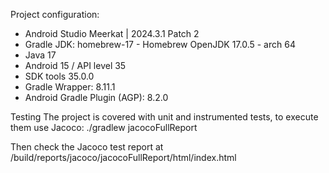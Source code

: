 Project configuration:
- Android Studio Meerkat | 2024.3.1 Patch 2
- Gradle JDK: homebrew-17 - Homebrew OpenJDK 17.0.5 - arch 64
- Java 17
- Android 15 / API level 35
- SDK tools 35.0.0
- Gradle Wrapper: 8.11.1
- Android Gradle Plugin (AGP): 8.2.0

Testing
The project is covered with unit and instrumented tests, to execute them use Jacoco:
 ./gradlew jacocoFullReport

Then check the Jacoco test report at
/build/reports/jacoco/jacocoFullReport/html/index.html

